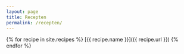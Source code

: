 ```yaml
---
layout: page
title: Recepten
permalink: /recepten/
---
```




{% for recipe in site.recipes %}
  [{{ recipe.name }}]({{ recipe.url }})
{% endfor %}
